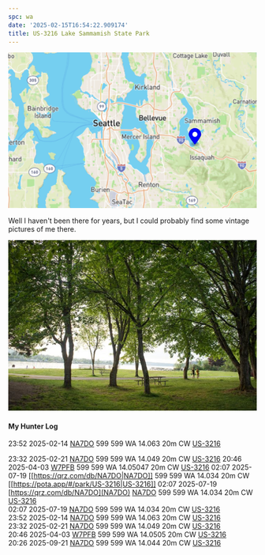 ```yaml
---
spc: wa
date: '2025-02-15T16:54:22.909174'
title: US-3216 Lake Sammamish State Park
---
```


![pasted_image.png](/static/pasted_image_0173.png)

Well I haven't been there for years, but I could probably find some vintage pictures of me there. 

 ![pasted_image001.png](/static/pasted_image001_0148.png)



#### My Hunter Log
23:52    2025-02-14    [NA7DO](https://qrz.com/db/NA7DO)    599    599    WA    14.063    20m    CW    [US-3216](https://pota.app/#/park/US-3216)

23:32    2025-02-21    [NA7DO](https://qrz.com/db/NA7DO)    599    599    WA    14.049    20m    CW    [US-3216](https://pota.app/#/park/US-3216)
20:46    2025-04-03    [W7PFB](https://qrz.com/db/W7PFB)    599    599    WA    14.05047    20m    CW    [US-3216](https://pota.app/#/park/US-3216)
02:07	2025-07-19	[[https://qrz.com/db/NA7DO|NA7DO]]	599	599	WA	14.034	20m	CW	[[https://pota.app/#/park/US-3216|US-3216]]
02:07	2025-07-19	[https://qrz.com/db/NA7DO](NA7DO)	[NA7DO](https://qrz.com/db/NA7DO)	599	599	WA	14.034	20m	CW	[US-3216](https://pota.app/#/park/US-3216)
<BR>02:07	2025-07-19	[NA7DO](https://qrz.com/db/NA7DO)	599	599	WA	14.034	20m	CW	[US-3216](https://pota.app/#/park/US-3216)
<BR>23:52	2025-02-14	[NA7DO](https://qrz.com/db/NA7DO)	599	599	WA	14.063	20m	CW	[US-3216](https://pota.app/#/park/US-3216)
<BR>23:32	2025-02-21	[NA7DO](https://qrz.com/db/NA7DO)	599	599	WA	14.049	20m	CW	[US-3216](https://pota.app/#/park/US-3216)
<BR>20:46	2025-04-03	[W7PFB](https://qrz.com/db/W7PFB)	599	599	WA	14.0505	20m	CW	[US-3216](https://pota.app/#/park/US-3216)
<BR>20:26	2025-09-21	[NA7DO](https://qrz.com/db/NA7DO)	599	599	WA	14.044	20m	CW	[US-3216](https://pota.app/#/park/US-3216)